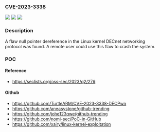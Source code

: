 ### [CVE-2023-3338](https://cve.mitre.org/cgi-bin/cvename.cgi?name=CVE-2023-3338)
![](https://img.shields.io/static/v1?label=Product&message=Kernel&color=blue)
![](https://img.shields.io/static/v1?label=Version&message=n%2Fa&color=blue)
![](https://img.shields.io/static/v1?label=Vulnerability&message=CWE-376&color=brighgreen)

### Description

A flaw null pointer dereference in the Linux kernel DECnet networking protocol was found. A remote user could use this flaw to crash the system.

### POC

#### Reference
- https://seclists.org/oss-sec/2023/q2/276

#### Github
- https://github.com/TurtleARM/CVE-2023-3338-DECPwn
- https://github.com/aneasystone/github-trending
- https://github.com/johe123qwe/github-trending
- https://github.com/nomi-sec/PoC-in-GitHub
- https://github.com/xairy/linux-kernel-exploitation

